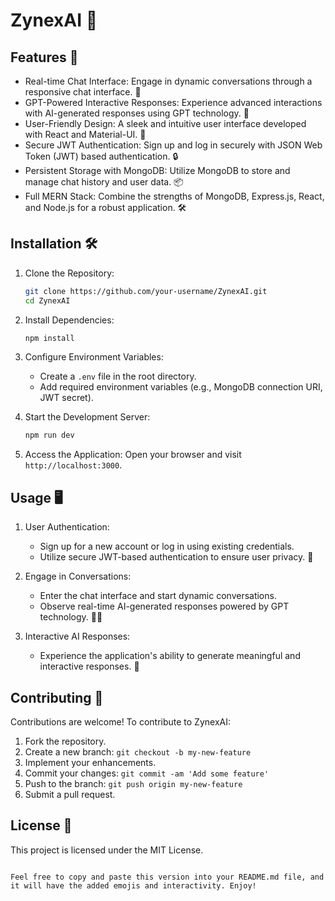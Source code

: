 
# ZynexAI 🤖

## Features 🚀

- Real-time Chat Interface: Engage in dynamic conversations through a responsive chat interface. 💬
- GPT-Powered Interactive Responses: Experience advanced interactions with AI-generated responses using GPT technology. 🧠
- User-Friendly Design: A sleek and intuitive user interface developed with React and Material-UI. 🎨
- Secure JWT Authentication: Sign up and log in securely with JSON Web Token (JWT) based authentication. 🔒
- Persistent Storage with MongoDB: Utilize MongoDB to store and manage chat history and user data. 📦
- Full MERN Stack: Combine the strengths of MongoDB, Express.js, React, and Node.js for a robust application. 🛠️

## Installation 🛠️

1. Clone the Repository:
   ```bash
   git clone https://github.com/your-username/ZynexAI.git
   cd ZynexAI
   ```

3. Install Dependencies:
   ```bash
   npm install
   ```

4. Configure Environment Variables:
   - Create a `.env` file in the root directory.
   - Add required environment variables (e.g., MongoDB connection URI, JWT secret).

5. Start the Development Server:
   ```bash
   npm run dev
   ```
   
6. Access the Application: Open your browser and visit `http://localhost:3000`.

## Usage 🖥️

1. User Authentication:
   - Sign up for a new account or log in using existing credentials.
   - Utilize secure JWT-based authentication to ensure user privacy. 🔐

2. Engage in Conversations:
   - Enter the chat interface and start dynamic conversations.
   - Observe real-time AI-generated responses powered by GPT technology. 💬🤖

3. Interactive AI Responses:
   - Experience the application's ability to generate meaningful and interactive responses. 🤯

## Contributing 🤝

Contributions are welcome! To contribute to ZynexAI:
1. Fork the repository.
2. Create a new branch: `git checkout -b my-new-feature`
3. Implement your enhancements.
4. Commit your changes: `git commit -am 'Add some feature'`
5. Push to the branch: `git push origin my-new-feature`
6. Submit a pull request.

## License 📜

This project is licensed under the MIT License.
```

Feel free to copy and paste this version into your README.md file, and it will have the added emojis and interactivity. Enjoy!
